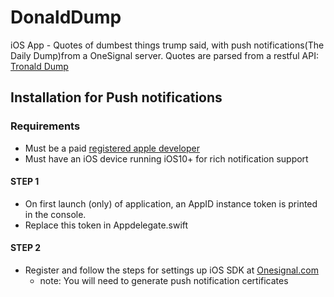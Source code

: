 # DonaldDump
iOS App - Quotes of dumbest things trump said, with push notifications(The Daily Dump)from a OneSignal server. Quotes are parsed from a restful API: [Tronald Dump](https://www.tronalddump.io)

## Installation for Push notifications

### Requirements 
* Must be a paid [registered apple developer](https://developer.apple.com)
* Must have an iOS device running iOS10+ for rich notification support

#### STEP 1 
* On first launch (only) of application, an AppID instance token is printed in the console. 
* Replace this token in Appdelegate.swift

#### STEP 2
* Register and follow the steps for settings up iOS SDK at [Onesignal.com](https://documentation.onesignal.com/docs/ios-sdk-setup)
  - note: You will need to generate push notification certificates

